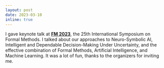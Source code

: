 ```yaml
---
layout: post
date: 2023-03-10
inline: true
---
```


I gave keynote talk at <a href='https://icaps23.icaps-conference.org/home/' target='_blank'><b>FM 2023</b></a>, the 25th International Symposium on Formal Methods. I talked about our approaches to Neuro-Symbolic AI, Intelligent and Dependable Decision-Making Under Uncertainty, and the effective combination of Formal Methods, Artificial Intelligence, and Machine Learning.
It was a lot of fun, thanks to the organizers for inviting me. 
